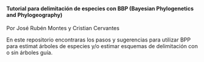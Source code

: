 #### Tutorial para delimitación de especies con BBP (Bayesian Phylogenetics and Phylogeography)

Por José Rubén Montes y Cristian Cervantes

En este repositorio encontraras los pasos y sugerencias para utilizar BPP para estimat árboles de especies y/o estimar esquemas de delimitación con o sin árboles guía.

